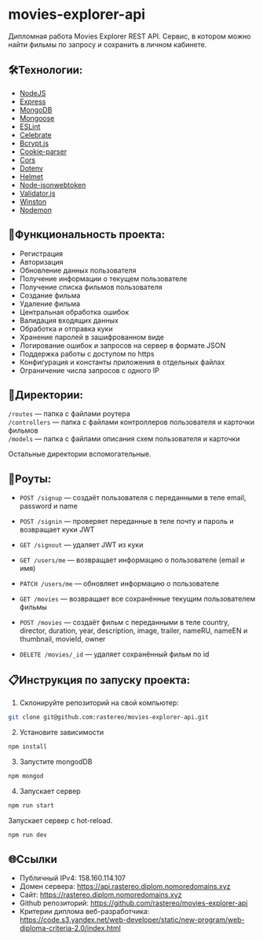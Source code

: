 # movies-explorer-api

Дипломная работа Movies Explorer REST API. Сервис, в котором можно найти фильмы по запросу и сохранить в личном кабинете.

## 🛠️Технологии:

+ [NodeJS](https://nodejs.org)
+ [Express](https://expressjs.com)
+ [MongoDB](https://www.mongodb.com/)
+ [Mongoose](https://mongoosejs.com/)
+ [ESLint](https://eslint.org/)
+ [Celebrate](https://github.com/arb/celebrate)
+ [Bcrypt.js](https://github.com/dcodeIO/bcrypt.js)
+ [Cookie-parser](https://github.com/expressjs/cookie-parser)
+ [Cors](https://github.com/expressjs/cors)
+ [Dotenv](https://github.com/motdotla/dotenv)
+ [Helmet](https://github.com/helmetjs/helmet)
+ [Node-jsonwebtoken](https://github.com/auth0/node-jsonwebtoken)
+ [Validator.js](https://github.com/validatorjs/validator.js)
+ [Winston](https://github.com/winstonjs/winston)
+ [Nodemon](https://github.com/remy/nodemon)

## 🤖Функциональность проекта:

+ Регистрация
+ Авторизация
+ Обновление данных пользователя
+ Получение информации о текущем пользователе
+ Получение списка фильмов пользователя 
+ Создание фильма
+ Удаление фильма
+ Центральная обработка ошибок
+ Валидация входящих данных
+ Обработка и отправка куки
+ Хранение паролей в зашифрованном виде
+ Логирование ошибок и запросов на сервер в формате JSON
+ Поддержка работы с доступом по https
+ Конфигурация и константы приложения в отдельных файлах
+ Ограничение числа запросов с одного IP

## 📂Директории:

`/routes` — папка с файлами роутера  
`/controllers` — папка с файлами контроллеров пользователя и карточки фильмов   
`/models` — папка с файлами описания схем пользователя и карточки
  
Остальные директории вспомогательные.

## 🔗Роуты:

+ `POST /signup` — создаёт пользователя с переданными в теле email, password и name
+ `POST /signin` — проверяет переданные в теле почту и пароль и возвращает куки JWT
+ `GET /signout` — удаляет JWT из куки

+ `GET /users/me` — возвращает информацию о пользователе (email и имя)
+ `PATCH /users/me` — обновляет информацию о пользователе

+ `GET /movies` — возвращает все сохранённые текущим  пользователем фильмы
+ `POST /movies` — создаёт фильм с переданными в теле country, director, duration, year, description, image, trailer, nameRU, nameEN и thumbnail, movieId, owner
+ `DELETE /movies/_id` — удаляет сохранённый фильм по id

## 📋Инструкция по запуску проекта:

1. Склонируйте репозиторий на свой компьютер:
```bash
git clone git@github.com:rastereo/movies-explorer-api.git
```
2. Установите зависимости
```bash
npm install
```
3. Запустите mongodDB
```bash
npm mongod
```
4. Запускает сервер
```bash
npm run start
```
Запускает сервер с hot-reload.
```bash
npm run dev
```

## 🌐Ссылки

+ Публичный IPv4: 158.160.114.107
+ Домен сервера: https://api.rastereo.diplom.nomoredomains.xyz
+ Cайт: https://rastereo.diplom.nomoredomains.xyz
+ Github репозиторий: https://github.com/rastereo/movies-explorer-api
+ Критерии диплома веб-разработчика: https://code.s3.yandex.net/web-developer/static/new-program/web-diploma-criteria-2.0/index.html
